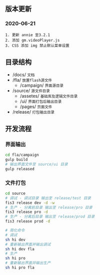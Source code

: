 ## 版本更新
### 2020-06-21 
    1. 更新 annie 至3.2.1
    2. 添加 gm.videoPlayer.js 
    3. CSS 添加 img 禁止默认菜单设置

## 目录结构
- /docs/ `文档`
- /fla/ `放置flash源文件`
    - /campaign/ `界面源目录`
- /source/ `源文件目录`
    - /assetes/ `基础库及逻辑文件目录`
    - /ui/ `界面打包后输出目录`
    - /pages/ `页面文件`
- /release/ `打包输出目录`

## 开发流程
### 界面输出
``` sh
cd fla/campaign
gulp build
# 输出界面文件至 source/ui 目录
gulp released
```

### 文件打包
```sh
cd source
# 调试 - 调试目录 输出至 release/test 目录
fis3 release dev -d -w
# 生产 - 分离前目录 输出至 release/pro 目录
fis3 release pro -d 
# 生产 - 分离后目录 输出至 release/prod 目录
fis3 release prod -d

# 简化命令
# 调试
sh hi dev
# 重新输出界面并输出调试
sh hi dev fla
# 生产
sh hi pro 
# 重新输出界面并输出生产
sh hi pro fla
```